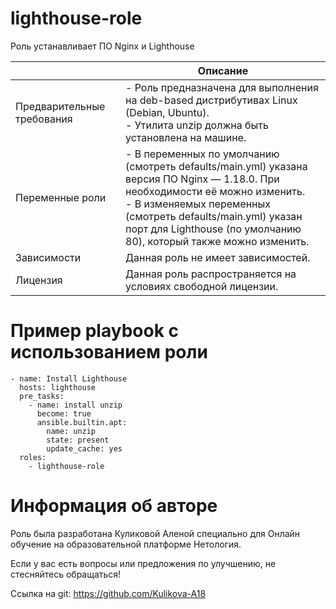 # lighthouse-role

Роль устанавливает ПО Nginx и Lighthouse

|                          | Описание                                                                                                                                                                                   |
|------------------------------------|-----------------------------------------------------------------------------------------------------------------------------------------------------------------------------------------------|
| Предварительные требования     | - Роль предназначена для выполнения на deb-based дистрибутивах Linux (Debian, Ubuntu). <br>- Утилита unzip должна быть установлена на машине.                                            |
| Переменные роли                | - В переменных по умолчанию (смотреть defaults/main.yml) указана версия ПО Nginx — 1.18.0. При необходимости её можно изменить. <br>- В изменяемых переменных (смотреть defaults/main.yml) указан порт для Lighthouse (по умолчанию 80), который также можно изменить. |
| Зависимости                    | Данная роль не имеет зависимостей.                                                                                                                                                                              |
| Лицензия                       | Данная роль распространяется на условиях свободной лицензии.                                                                                                                                                                                          |

# Пример playbook с использованием роли

```
- name: Install Lighthouse
  hosts: lighthouse
  pre_tasks:
    - name: install unzip
      become: true
      ansible.builtin.apt:
        name: unzip
        state: present
        update_cache: yes
  roles:
    - lighthouse-role
```

# Информация об авторе

Роль была разработана Куликовой Аленой специально для Онлайн обучение на образовательной платформе Нетология.

Если у вас есть вопросы или предложения по улучшению, не стесняйтесь обращаться!

Ссылка на git: https://github.com/Kulikova-A18

